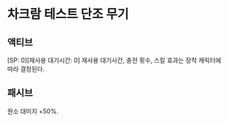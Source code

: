 # 차크람 테스트 단조 무기

## 액티브

[SP: 0][재사용 대기시간: 0] 재사용 대기시간, 충전 횟수, 스킬 효과는 장착 캐릭터에 따라 결정된다.

## 패시브

원소 대미지 +50%.
